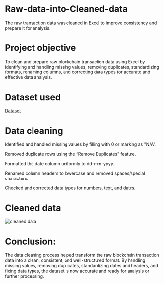 # Raw-data-into-Cleaned-data
The raw transaction data was cleaned in Excel to improve consistency and prepare it for analysis.
# Project objective
To clean and prepare raw blockchain transaction data using Excel by identifying and handling missing values, removing duplicates, standardizing formats, renaming columns, and correcting data types for accurate and effective data analysis.
# Dataset used
<a href="https://github.com/chinababu-n/Raw-data-into-Cleaned-data/blob/main/Data%20Cleaning.xlsx">Dataset</a>
# Data cleaning
Identified and handled missing values by filling with 0 or marking as "N/A".

Removed duplicate rows using the “Remove Duplicates” feature.

Formatted the date column uniformly to dd-mm-yyyy.

Renamed column headers to lowercase and removed spaces/special characters.

Checked and corrected data types for numbers, text, and dates.

# Cleaned data
![cleaned data](https://github.com/user-attachments/assets/83b843a1-cc17-4801-a7a3-fd19d971aeef)

# Conclusion:
The data cleaning process helped transform the raw blockchain transaction data into a clean, consistent, and well-structured format. By handling missing values, removing duplicates, standardizing dates and headers, and fixing data types, the dataset is now accurate and ready for analysis or further processing.
